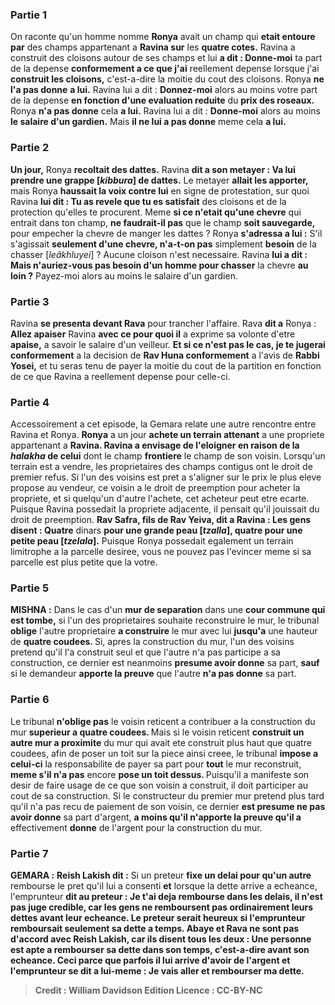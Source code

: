 
### Partie 1
On raconte qu'un homme nomme <b>Ronya</b> avait un champ qui <b>etait entoure par</b> des champs appartenant a <b>Ravina sur</b> les <b>quatre cotes.</b> Ravina a construit des cloisons autour de ses champs et lui <b>a dit : Donne-moi</b> ta part de la depense <b>conformement a ce que j'ai</b> reellement depense lorsque j'ai <b>construit les cloisons,</b> c'est-a-dire la moitie du cout des cloisons. Ronya <b>ne l'a pas donne</b> <b>a lui.</b> Ravina lui a dit : <b>Donnez-moi</b> alors au moins votre part de la depense <b>en fonction d'une evaluation reduite</b> du <b>prix des roseaux.</b> Ronya <b>n'a pas donne</b> cela <b>a lui.</b> Ravina lui a dit : <b>Donne-moi</b> alors au moins <b>le salaire d'un gardien.</b> Mais <b>il ne lui a pas donne</b> meme cela <b>a lui.</b>

### Partie 2
<b>Un jour,</b> Ronya <b>recoltait des dattes.</b> Ravina <b>dit a son metayer : Va lui prendre une grappe [<i>kibbura</i>] de dattes.</b> Le metayer <b>allait les apporter,</b> mais Ronya <b>haussait la voix contre lui</b> en signe de protestation, sur quoi Ravina <b>lui dit : Tu as revele que tu es satisfait</b> des cloisons et de la protection qu'elles te procurent. Meme <b>si ce n'etait qu'une chevre</b> qui entrait dans ton champ, <b>ne faudrait-il pas</b> que le champ <b>soit sauvegarde,</b> pour empecher la chevre de manger les dattes ? Ronya <b>s'adressa a lui :</b> S'il s'agissait <b>seulement d'une chevre, n'a-t-on pas</b> simplement <b>besoin</b> de la chasser [<i>leâkhluyei</i>] ?</b> Aucune cloison n'est necessaire. Ravina <b>lui a dit : Mais n'auriez-vous pas besoin d'un homme pour chasser</b> la chevre <b>au loin ?</b> Payez-moi alors au moins le salaire d'un gardien.

### Partie 3
Ravina <b>se presenta devant Rava</b> pour trancher l'affaire. Rava <b>dit a</b> Ronya : <b>Allez apaiser</b> Ravina <b>avec ce pour quoi il</b> a exprime sa volonte d'etre <b>apaise,</b> a savoir le salaire d'un veilleur. <b>Et si ce n'est pas le cas, je te jugerai conformement</b> a la decision de <b>Rav Huna conformement</b> a l'avis de <b>Rabbi Yosei,</b> et tu seras tenu de payer la moitie du cout de la partition en fonction de ce que Ravina a reellement depense pour celle-ci.

### Partie 4
Accessoirement a cet episode, la Gemara relate une autre rencontre entre Ravina et Ronya. <b>Ronya</b> a un jour <b>achete un terrain attenant</b> a une propriete appartenant a <b>Ravina. Ravina a envisage de l'eloigner en raison de la <i>halakha</i> de celui</b> dont le champ <b>frontiere</b> le champ de son voisin. Lorsqu'un terrain est a vendre, les proprietaires des champs contigus ont le droit de premier refus. Si l'un des voisins est pret a s'aligner sur le prix le plus eleve propose au vendeur, ce voisin a le droit de preemption pour acheter la propriete, et si quelqu'un d'autre l'achete, cet acheteur peut etre ecarte. Puisque Ravina possedait la propriete adjacente, il pensait qu'il jouissait du droit de preemption. <b>Rav Safra, fils de Rav Yeiva, dit a Ravina : Les gens disent : Quatre</b> dinars <b>pour une grande peau [<i>tzalla</i>], quatre pour une petite peau [<i>tzelala</i>].</b> Puisque Ronya possedait egalement un terrain limitrophe a la parcelle desiree, vous ne pouvez pas l'evincer meme si sa parcelle est plus petite que la votre.

### Partie 5
<strong>MISHNA :</strong> Dans le cas d'un <b>mur de separation</b> dans une <b>cour commune qui est tombe,</b> si l'un des proprietaires souhaite reconstruire le mur, le tribunal <b>oblige</b> l'autre proprietaire <b>a construire</b> le mur avec lui <b>jusqu'a</b> une hauteur de <b>quatre coudees. </b> Si, apres la construction du mur, l'un des voisins pretend qu'il l'a construit seul et que l'autre n'a pas participe a sa construction, ce dernier est neanmoins <b>presume avoir donne</b> sa part, <b>sauf</b> si le demandeur <b>apporte la preuve</b> que l'autre <b>n'a pas donne</b> sa part.

### Partie 6
Le tribunal <b>n'oblige pas</b> le voisin reticent a contribuer a la construction du mur <b>superieur a quatre coudees. </b> Mais si le voisin reticent <b>construit un autre mur a proximite</b> du mur qui avait ete construit plus haut que quatre coudees, afin de poser un toit sur la piece ainsi creee, le tribunal <b>impose a celui-ci</b> la responsabilite de payer sa part pour <b>tout</b> le mur reconstruit, <b>meme s'il n'a pas</b> encore <b>pose un toit dessus. </b> Puisqu'il a manifeste son desir de faire usage de ce que son voisin a construit, il doit participer au cout de sa construction. Si le constructeur du premier mur pretend plus tard qu'il n'a pas recu de paiement de son voisin, ce dernier <b>est presume ne pas avoir donne</b> sa part d'argent, <b>a moins qu'il n'apporte la preuve qu'il a</b> effectivement <b>donne</b> de l'argent pour la construction du mur.

### Partie 7
<strong>GEMARA :</strong> <b>Reish Lakish dit :</b> Si un preteur <b>fixe un delai pour qu'un autre</b> rembourse le pret qu'il lui a consenti <b>et</b> lorsque la dette arrive a echeance, l'emprunteur <b>dit au preteur : <b>Je</b> t'ai deja <b>rembourse dans les delais, il n'est pas juge credible,</b> car les gens ne remboursent pas ordinairement leurs dettes avant leur echeance. Le preteur serait heureux <b>si</b> l'emprunteur <b>remboursait seulement</b> sa dette <b>a temps. Abaye et Rava</b> ne sont pas d'accord avec Reish Lakish, <b>car ils disent tous les deux : Une personne est apte a rembourser</b> sa dette <b>dans son temps,</b> c'est-a-dire avant son echeance. Ceci parce que <b>parfois il lui arrive d'avoir de l'argent</b> et l'emprunteur <b>se dit</b> a lui-meme : <b>Je vais aller</b> et <b>rembourser</b> ma dette.

>Credit : William Davidson Edition
>Licence : CC-BY-NC